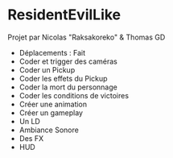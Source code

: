 # ResidentEvilLike
Projet par Nicolas "Raksakoreko" & Thomas GD

- Déplacements : Fait
- Coder et trigger des caméras 
- Coder un Pickup
- Coder les effets du Pickup
- Coder la mort du personnage
- Coder les conditions de victoires
- Créer une animation
- Créer un gameplay
- Un LD
- Ambiance Sonore
- Des FX
- HUD
